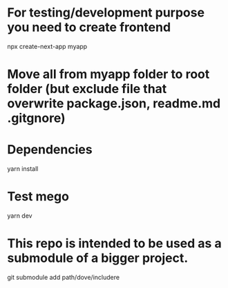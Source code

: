# For testing/development purpose you need to create frontend 
   npx create-next-app myapp

# Move all from myapp folder to root folder (but exclude file that overwrite package.json, readme.md .gitgnore)


# Dependencies
   yarn install

# Test mego
   yarn dev
   
# This repo is intended to be used as a submodule of a bigger project.
   git submodule add <URL-della-repo-react-components> path/dove/includere

   
   